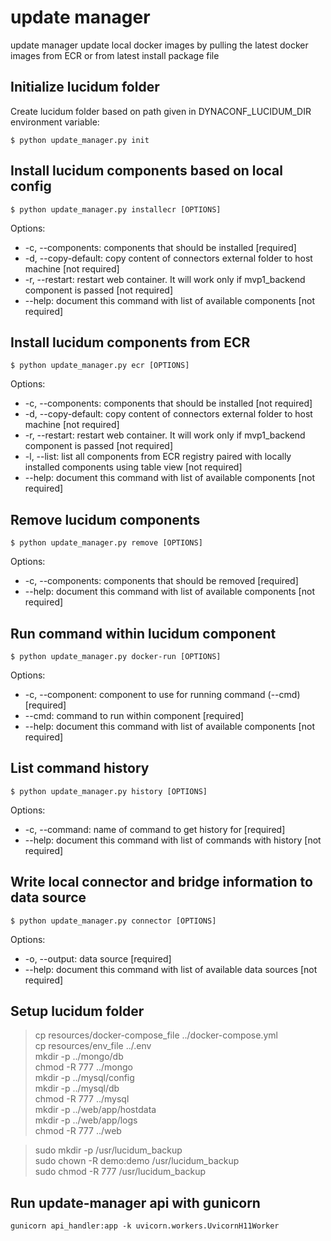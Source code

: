 # update manager
update manager update local docker images by pulling the latest docker images from ECR or from latest install package file

## Initialize lucidum folder
Create lucidum folder based on path given in DYNACONF_LUCIDUM_DIR environment variable:
```shell script
$ python update_manager.py init
```

## Install lucidum components based on local config
```shell script
$ python update_manager.py installecr [OPTIONS]
```
Options:
- -c, --components: components that should be installed [required]
- -d, --copy-default: copy content of connectors external folder to host machine [not required]
- -r, --restart: restart web container. It will work only if mvp1_backend component is passed [not required]
- --help: document this command with list of available components [not required]

## Install lucidum components from ECR
```shell script
$ python update_manager.py ecr [OPTIONS]
```
Options:
- -c, --components: components that should be installed [not required]
- -d, --copy-default: copy content of connectors external folder to host machine [not required]
- -r, --restart: restart web container. It will work only if mvp1_backend component is passed [not required]
- -l, --list: list all components from ECR registry paired with locally installed components using table view [not required]
- --help: document this command with list of available components [not required]

## Remove lucidum components
```shell script
$ python update_manager.py remove [OPTIONS]
```
Options:
- -c, --components: components that should be removed [required]
- --help: document this command with list of available components [not required]

## Run command within lucidum component
```shell script
$ python update_manager.py docker-run [OPTIONS]
```
Options:
- -c, --component: component to use for running command (--cmd) [required]
- --cmd: command to run within component [required]
- --help: document this command with list of available components [not required]

## List command history
```shell script
$ python update_manager.py history [OPTIONS]
```
Options:
- -c, --command: name of command to get history for [required]
- --help: document this command with list of commands with history [not required]

## Write local connector and bridge information to data source
```shell script
$ python update_manager.py connector [OPTIONS]
```
Options:
- -o, --output: data source [required]
- --help: document this command with list of available data sources [not required]

## Setup lucidum folder 
> cp resources/docker-compose_file ../docker-compose.yml\
> cp resources/env_file ../.env\
> mkdir -p ../mongo/db\
> chmod -R 777 ../mongo\
> mkdir -p ../mysql/config\
> mkdir -p ../mysql/db\
> chmod -R 777 ../mysql\
> mkdir -p ../web/app/hostdata\
> mkdir -p ../web/app/logs\
> chmod -R 777 ../web

> sudo mkdir -p /usr/lucidum_backup\
> sudo chown -R demo:demo /usr/lucidum_backup\
> sudo chmod -R 777 /usr/lucidum_backup

## Run update-manager api with gunicorn
```shell
gunicorn api_handler:app -k uvicorn.workers.UvicornH11Worker
```